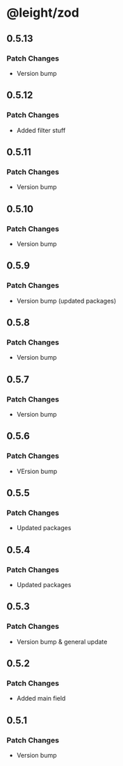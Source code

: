 # @leight/zod

## 0.5.13

### Patch Changes

- Version bump

## 0.5.12

### Patch Changes

- Added filter stuff

## 0.5.11

### Patch Changes

- Version bump

## 0.5.10

### Patch Changes

- Version bump

## 0.5.9

### Patch Changes

- Version bump (updated packages)

## 0.5.8

### Patch Changes

- Version bump

## 0.5.7

### Patch Changes

- Version bump

## 0.5.6

### Patch Changes

- VErsion bump

## 0.5.5

### Patch Changes

- Updated packages

## 0.5.4

### Patch Changes

- Updated packages

## 0.5.3

### Patch Changes

- Version bump & general update

## 0.5.2

### Patch Changes

- Added main field

## 0.5.1

### Patch Changes

- Version bump
